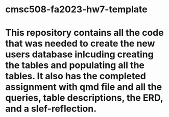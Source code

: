 # cmsc508-fa2023-hw7-template
# This repository contains all the code that was needed to create the new users database inlcuding creating the tables and populating all the tables. It also has the completed assignment with qmd file and all the queries, table descriptions, the ERD, and a slef-reflection.
